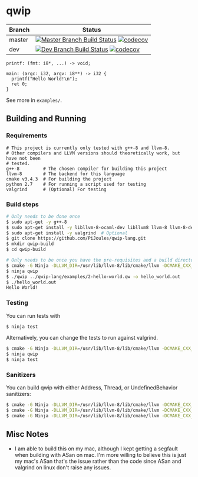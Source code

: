 # qwip

| Branch | Status |
|--------|--------|
| master | [![Master Branch Build Status](https://travis-ci.org/PiJoules/qwip-lang.svg?branch=master)](https://travis-ci.org/PiJoules/qwip-lang) [![codecov](https://codecov.io/gh/PiJoules/qwip-lang/branch/master/graph/badge.svg)](https://codecov.io/gh/PiJoules/qwip-lang) |
| dev    | [![Dev Branch Build Status](https://travis-ci.org/PiJoules/qwip-lang.svg?branch=dev)](https://travis-ci.org/PiJoules/qwip-lang) [![codecov](https://codecov.io/gh/PiJoules/qwip-lang/branch/dev/graph/badge.svg)](https://codecov.io/gh/PiJoules/qwip-lang) |

```
printf: (fmt: i8*, ...) -> void;

main: (argc: i32, argv: i8**) -> i32 {
  printf("Hello World!\n");
  ret 0;
}
```

See more in `examples/`.

## Building and Running

### Requirements

```
# This project is currently only tested with g++-8 and llvm-8.
# Other compilers and LLVM versions should theoretically work, but have not been
# tested.
g++-8         # The chosen compiler for building this project
llvm-8        # The backend for this language
cmake v3.4.3  # For building the project
python 2.7    # For running a script used for testing
valgrind      # (Optional) For testing
```

### Build steps

```sh
# Only needs to be done once
$ sudo apt-get -y g++-8
$ sudo apt-get install -y libllvm-8-ocaml-dev libllvm8 llvm-8 llvm-8-dev llvm-8-doc llvm-8-examples llvm-8-runtime lld-8
$ sudo apt-get install -y valgrind  # Optional
$ git clone https://github.com/PiJoules/qwip-lang.git
$ mkdir qwip-build
$ cd qwip-build

# Only needs to be once you have the pre-requisites and a build directory.
$ cmake -G Ninja -DLLVM_DIR=/usr/lib/llvm-8/lib/cmake/llvm -DCMAKE_CXX_COMPILER=g++-8 ../qwip-lang  # The LLVM_DIR can be replaced with wherever the `LLVMConfig.cmake` file is located. This is just where apt-get places the library on installation.
$ ninja qwip
$ ./qwip ../qwip-lang/examples/2-hello-world.qw -o hello_world.out
$ ./hello_world.out
Hello World!
```

### Testing

You can run tests with

```sh
$ ninja test
```

Alternatively, you can change the tests to run against valgrind.

```sh
$ cmake -G Ninja -DLLVM_DIR=/usr/lib/llvm-8/lib/cmake/llvm -DCMAKE_CXX_COMPILER=g++-8 -DTEST_WITH_VALGRIND=ON ../qwip-lang
$ ninja qwip
$ ninja test
```

### Sanitizers

You can build qwip with either Address, Thread, or UndefinedBehavior sanitizers:

```sh
$ cmake -G Ninja -DLLVM_DIR=/usr/lib/llvm-8/lib/cmake/llvm -DCMAKE_CXX_COMPILER=g++-8 -DSANITIZER=ADDRESS ../qwip-lang
$ cmake -G Ninja -DLLVM_DIR=/usr/lib/llvm-8/lib/cmake/llvm -DCMAKE_CXX_COMPILER=g++-8 -DSANITIZER=THREAD ../qwip-lang
$ cmake -G Ninja -DLLVM_DIR=/usr/lib/llvm-8/lib/cmake/llvm -DCMAKE_CXX_COMPILER=g++-8 -DSANITIZER=UNDEFINED ../qwip-lang
```

## Misc Notes

- I am able to build this on my mac, although I kept getting a segfault when
  building with ASan on mac. I'm more willing to believe this is just my mac's
  ASan that's the issue rather than the code since ASan and valgrind on linux
  don't raise any issues.
